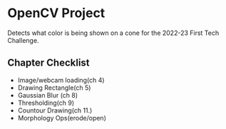 # OpenCV Project
Detects what color is being shown on a cone for the 2022-23 First Tech Challenge.
## Chapter Checklist
- Image/webcam loading(ch 4)
- Drawing Rectangle(ch 5)
- Gaussian Blur (ch 8)
- Thresholding(ch 9)
- Countour Drawing(ch 11.)
- Morphology Ops(erode/open)
